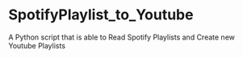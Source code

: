 # SpotifyPlaylist_to_Youtube
A Python script that is able to Read Spotify Playlists and Create new Youtube Playlists
